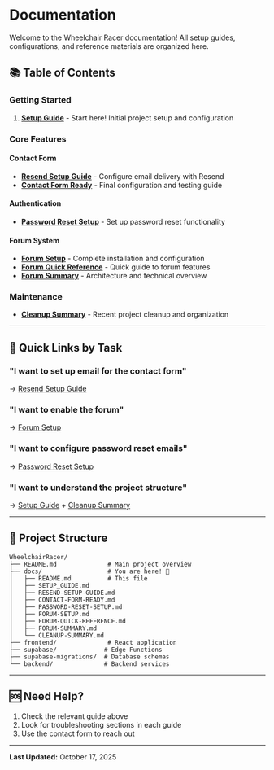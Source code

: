 # Documentation

Welcome to the Wheelchair Racer documentation! All setup guides, configurations, and reference materials are organized here.

## 📚 Table of Contents

### Getting Started
1. [**Setup Guide**](SETUP_GUIDE.md) - Start here! Initial project setup and configuration

### Core Features

#### Contact Form
- [**Resend Setup Guide**](RESEND-SETUP-GUIDE.md) - Configure email delivery with Resend
- [**Contact Form Ready**](CONTACT-FORM-READY.md) - Final configuration and testing guide

#### Authentication
- [**Password Reset Setup**](PASSWORD-RESET-SETUP.md) - Set up password reset functionality

#### Forum System
- [**Forum Setup**](FORUM-SETUP.md) - Complete installation and configuration
- [**Forum Quick Reference**](FORUM-QUICK-REFERENCE.md) - Quick guide to forum features
- [**Forum Summary**](FORUM-SUMMARY.md) - Architecture and technical overview

### Maintenance
- [**Cleanup Summary**](CLEANUP-SUMMARY.md) - Recent project cleanup and organization

---

## 🎯 Quick Links by Task

### "I want to set up email for the contact form"
→ [Resend Setup Guide](RESEND-SETUP-GUIDE.md)

### "I want to enable the forum"
→ [Forum Setup](FORUM-SETUP.md)

### "I want to configure password reset emails"
→ [Password Reset Setup](PASSWORD-RESET-SETUP.md)

### "I want to understand the project structure"
→ [Setup Guide](SETUP_GUIDE.md) + [Cleanup Summary](CLEANUP-SUMMARY.md)

---

## 📁 Project Structure

```
WheelchairRacer/
├── README.md              # Main project overview
├── docs/                  # You are here! 📍
│   ├── README.md          # This file
│   ├── SETUP_GUIDE.md
│   ├── RESEND-SETUP-GUIDE.md
│   ├── CONTACT-FORM-READY.md
│   ├── PASSWORD-RESET-SETUP.md
│   ├── FORUM-SETUP.md
│   ├── FORUM-QUICK-REFERENCE.md
│   ├── FORUM-SUMMARY.md
│   └── CLEANUP-SUMMARY.md
├── frontend/              # React application
├── supabase/             # Edge Functions
├── supabase-migrations/  # Database schemas
└── backend/              # Backend services
```

---

## 🆘 Need Help?

1. Check the relevant guide above
2. Look for troubleshooting sections in each guide
3. Use the contact form to reach out

---

**Last Updated:** October 17, 2025
